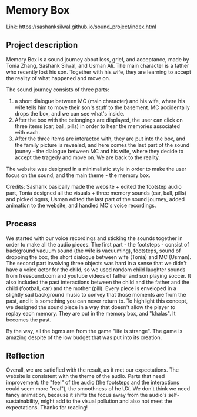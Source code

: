 # Memory Box
Link: https://sashanksilwal.github.io/sound_project/index.html


## Project description

Memory Box is a sound journey about loss, grief, and acceptance, made by Tonia Zhang, Sashank Silwal, and Usman Ali.
The main character is a father who recently lost his son. Together with his wife, they are learning to accept the reality of what happened and move on.

The sound journey consists of three parts:
1) a short dialogue between MC (main character) and his wife, where his wife tells him to move their son's stuff to the basement. MC accidentally drops the box, and we can see what's inside.
2) After the box with the belongings are displayed, the user can click on three items (car, ball, pills) in order to hear the memories associated with each. 
3) After the three items are interacted with, they are put into the box, and the family picture is revealed, and here comes the last part of the sound jouney - the dialogue between MC and his wife, where they decide to accept the tragedy and move on. We are back to the reality.

The website was designed in a minimalistic style in order to make the user focus on the sound, and the main theme - the memory box. 

Credits: Sashank basically made the website + edited the footstep audio part, Tonia designed all the visuals + three memory sounds (car, ball, pills) and picked bgms, Usman edited the last part of the sound journey, added animation to the website, and handled MC's voice recordings. 


## Process

We started with our voice recordings and sticking the sounds together in order to make all the audio pieces. The first part - the footsteps - consist of background vacuum sound (the wife is vacuuming), footsteps, sound of dropping the box, the short dialogue between wife (Tonia) and MC (Usman). 
The second part involving three objects was hard in a sense that we didn't have a voice actor for the child, so we used random child laughter sounds from freesound.com and youtube videos of father and son playing soccer. It also included the past interactions between the child and the father and the child (football, car) and the mother (pill). Every piece is enveloped in a slightly sad background music to convey that those moments are from the past, and it is something you can never return to. To highlight this concept, we designed the sound piece in a way that doesn't allow the player to replay each memory. They are put in the memory box, and "khalas". It becomes the past. 

By the way, all the bgms are from the game "life is strange". The game is amazing despite of the low budget that was put into its creation. 

## Reflection

Overall, we are satidfied with the result, as it met our expectations. The website is consistent with the theme of the audio. Parts that need improvement: the "feel" of the audio (the footsteps and the interactions could seem more "real"), the smoothness of he UX. 
We don't think we need fancy animation, because it shifts the focus away from the audio's self-sustainability, might add to the visual pollution and also not meet the expectations. 
Thanks for reading!
